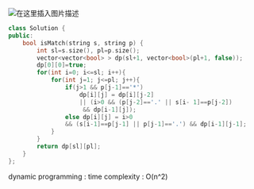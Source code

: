 ![在这里插入图片描述](https://img-blog.csdnimg.cn/20190406211406181.png?x-oss-process=image/watermark,type_ZmFuZ3poZW5naGVpdGk,shadow_10,text_aHR0cHM6Ly9ibG9nLmNzZG4ubmV0L3FxXzM5ODcxNDk4,size_16,color_FFFFFF,t_70)

```cpp
class Solution {
public:
    bool isMatch(string s, string p) {
        int sl=s.size(), pl=p.size();
        vector<vector<bool> > dp(sl+1, vector<bool>(pl+1, false));
        dp[0][0]=true;
        for(int i=0; i<=sl; i++){
            for(int j=1; j<=pl; j++){
                if(j>1 && p[j-1]=='*')
                    dp[i][j] = dp[i][j-2] 
                    || (i>0 && (p[j-2]=='.' || s[i- 1]==p[j-2])
                     && dp[i-1][j]);
                else dp[i][j] = i>0 
                && (s[i-1]==p[j-1] || p[j-1]=='.') && dp[i-1][j-1];
            }
        }
        return dp[sl][pl];
    }
};
```
dynamic programming : 
time complexity : O(n^2)

